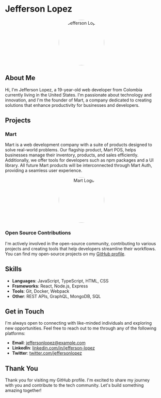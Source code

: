 # Jefferson Lopez

<p align="center">
  <img src="https://res.cloudinary.com/jeffersoncloud/image/upload/v1718559599/mart/v259qpyohwdjixolqx3z.jpg" alt="Jefferson Lopez" style="border-radius: 50%; width: 150px; height: 150px; overflow: hidden;">
</p>

## About Me

Hi, I'm Jefferson Lopez, a 19-year-old web developer from Colombia currently living in the United States. I'm passionate about technology and innovation, and I'm the founder of Mart, a company dedicated to creating solutions that enhance productivity for businesses and developers.

## Projects

### Mart

Mart is a web development company with a suite of products designed to solve real-world problems. Our flagship product, Mart POS, helps businesses manage their inventory, products, and sales efficiently. Additionally, we offer tools for developers such as npm packages and a UI library. All future Mart products will be interconnected through Mart Auth, providing a seamless user experience.

<p align="center">
  <img src="https://res.cloudinary.com/jeffersoncloud/image/upload/v1715885335/mart/tqh0oj2b2zo1nbjlcoxh.svg" alt="Mart Logo" style="border-radius: 50%; width: 150px; height: 150px; overflow: hidden;">
</p>

### Open Source Contributions

I'm actively involved in the open-source community, contributing to various projects and creating tools that help developers streamline their workflows. You can find my open-source projects on my [GitHub profile](https://github.com/jefferson-lopez-dev).

## Skills

- **Languages**: JavaScript, TypeScript, HTML, CSS
- **Frameworks**: React, Node.js, Express
- **Tools**: Git, Docker, Webpack
- **Other**: REST APIs, GraphQL, MongoDB, SQL

## Get in Touch

I'm always open to connecting with like-minded individuals and exploring new opportunities. Feel free to reach out to me through any of the following platforms:

- **Email**: jeffersonlopez@example.com
- **LinkedIn**: [linkedin.com/in/jefferson-lopez](https://linkedin.com/in/jefferson-lopez)
- **Twitter**: [twitter.com/jeffersonlopez](https://twitter.com/jeffersonlopez)

## Thank You

Thank you for visiting my GitHub profile. I'm excited to share my journey with you and contribute to the tech community. Let's build something amazing together!
